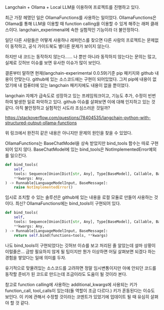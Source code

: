 Langchain + Ollama + Local LLM을 이용하여 프로젝트를 진행하고 있다.

최근 가장 헤맸던 일은 OllamaFunctions를 사용하는 일이었다. OllamaFunctions은 Ollama를 통해 LLM을 이용할 때 function calling을 이용할 수 있게 해주는 래퍼 클래스이다. langchain_experimenal에 속한 실험적인 기능이라 더 불안정하다.

일단 다른 사람들은 어떻게 사용하나 레퍼런스를 찾으면 다른 사람의 프로젝트는 문제없이 동작하고, 공식 가이드북도 별다른 문제가 보이지 않는다.

하지만 내 코드는 동작하지 않는다...... 나 뿐만 아니라 동작하지 않는다는 문의는 많고, 실제로 깃허브 이슈를 보면 유사한 이슈가 많이 보인다.

결론부터 말하면 현재(langchain-experimental 0.0.59)기준 pip 패키지와 github 내용이 안맞는다. github에 있는 소스코드에는 구현이 되어있었다. 그저 pip에 내용이 없었기에 내 컴퓨터에 있는 langchain 패키지에도 내용이 없을 뿐이었다.

langchain 자체가 급속도로 성장하고 있는 프레임워크이고, 기능도 추가, 수정이 빈번하여 발생한 일로 파악하고 있다. github 이슈를 살펴보면 이에 대해 인지하고 있는 것 같다. 아직 불안정하고 실험적인 시도라 조심스러운 것일까?

https://stackoverflow.com/questions/78404535/langchain-python-with-structured-output-ollama-functions

위 링크에서 완전히 같은 내용은 아니지만 문제의 원인을 찾을 수 있었다.

OllamaFunctions는 BaseChatModel을 상속 받았지만 bind_tools 함수는 따로 구현되어 있지 않다. BaseChatModel에 있는 bind_tools은 NotImplementedError예외를 일으킨다.

```python
def bind_tools(
	self,
	tools: Sequence[Union[Dict[str, Any], Type[BaseModel], Callable, BaseTool]],
	**kwargs: Any,
) -> Runnable[LanguageModelInput, BaseMessage]:
	raise NotImplementedError()
```

임시로 조치할 수 있는 솔루션은 github에 있는 내용을 로컬 모듈로 만들어 사용하는 것이다. 최신? OllamaFunctions에는 bind_tools이 구현되어 있다.

```python
def bind_tools(
	self,
	tools: Sequence[Union[Dict[str, Any], Type[BaseModel], Callable, BaseTool]],
	**kwargs: Any,
) -> Runnable[LanguageModelInput, BaseMessage]:
	return self.bind(functions=tools, **kwargs)
``` 

나도 bind_tools이 구현되었다는 깃허브 이슈를 보고 처리된 줄 알았는데 설마 상황이 이럴줄은... 금방 필요하지 않게 될 팁이지만 뭔가 이상하면 어딜 살펴보면 되겠다 하는 경험을 쌓았다는 일에 의미를 두자.

유기적으로 맞물려있는 소스코드를 고려하면 정말 임시변통이지만 아예 안되던 코드를 동작할 준비가 된 코드로 만드는데 조금이라도 도움이 될 것이라 본다.

참고로 function calling에 사용하는 additional_kwargs에 사용되는 키가 function_call, tool_calls이 있는데(둘 역할이 조금 다르다.) 키가 혼동된다는 이슈도 보인다. 이 키에 관해서 수정할 것이라는 코멘트가 있었기에 업데이트 될 때 유심히 살펴야 할 것 같다.
